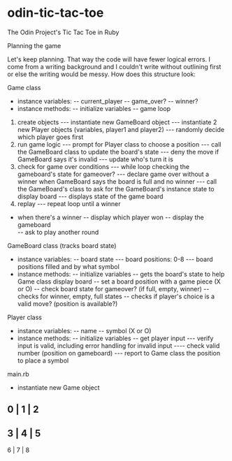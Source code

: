 # odin-tic-tac-toe
The Odin Project's Tic Tac Toe in Ruby

Planning the game 

Let's keep planning. That way the code will have fewer logical errors. I come from a writing background and I couldn't write without outlining first or else the writing would be messy. How does this structure look: 

Game class
- instance variables:
-- current_player
-- game_over?
-- winner? 
- instance methods: 
-- initialize variables
-- game loop
1. create objects
--- instantiate new GameBoard object
--- instantiate 2 new Player objects (variables, player1 and player2)
--- randomly decide which player goes first
2. run game logic
--- prompt for Player class to choose a position 
--- call the GameBoard class to update the board's state
--- deny the move if GameBoard says it's invalid
--- update who's turn it is
3. check for game over conditions
--- while loop checking the gameboard's state for gameover?
--- declare game over without a winner when GameBoard says the board is full and no winner
--- call the GameBoard's class to ask for the GameBoard's instance state to display board
--- displays state of the game board
4. replay
--- repeat loop until a winner
- when there's a winner
-- display which player won
-- display the gameboard   
-- ask to play another round 

GameBoard class (tracks board state)
- instance variables: 
-- board state 
--- board positions: 0-8 
--- board positions filled and by what symbol
- instance methods:
-- initialize variables
-- gets the board's state to help Game class display board
-- set a board position with a game piece (X or O)
-- check board state for gameover? (if full, empty, winner)
-- checks for winner, empty, full states 
-- checks if player's choice is a valid move? (position is available?)

Player class
- instance variables:
-- name
-- symbol (X or O) 
- instance methods: 
-- initialize variables
-- get player input
--- verify input is valid, including error handling for invalid input
---- check valid number (position on gameboard)
--- report to Game class the position to place a symbol

 main.rb
- instantiate new Game object



0 | 1 | 2
----------
3 | 4 | 5
----------
6 | 7 | 8
